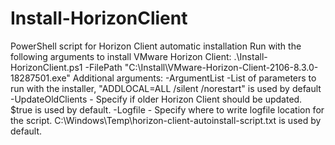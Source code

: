 # Install-HorizonClient
PowerShell script for Horizon Client automatic installation
Run with the following arguments to install VMware Horizon Client:
.\Install-HorizonClient.ps1 -FilePath "C:\Install\VMware-Horizon-Client-2106-8.3.0-18287501.exe"
Additional arguments:
-ArgumentList -List of parameters to run with the installer, "ADDLOCAL=ALL /silent /norestart" is used by default
-UpdateOldClients - Specify if older Horizon Client should be updated. $true is used by default.
-Logfile - Specify where to write logfile location for the script. C:\Windows\Temp\horizon-client-autoinstall-script.txt is used by default.
